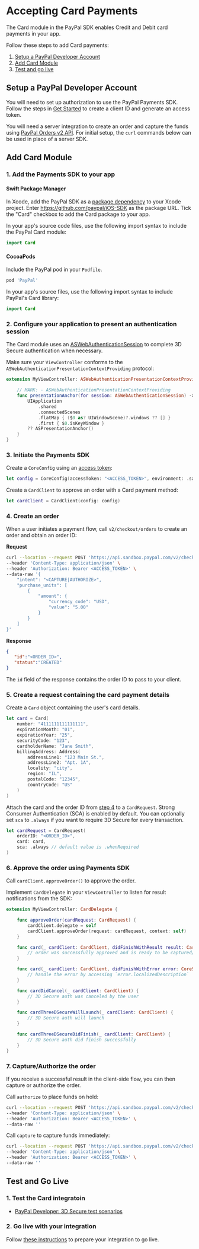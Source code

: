 # Accepting Card Payments

The Card module in the PayPal SDK enables Credit and Debit card payments in your app.

Follow these steps to add Card payments:

1. [Setup a PayPal Developer Account](#setup-a-paypal-developer-account)
1. [Add Card Module](#add-card-module)
1. [Test and go live](#test-and-go-live)

## Setup a PayPal Developer Account

You will need to set up authorization to use the PayPal Payments SDK. 
Follow the steps in [Get Started](https://developer.paypal.com/api/rest/#link-getstarted) to create a client ID and generate an access token. 

You will need a server integration to create an order and capture the funds using [PayPal Orders v2 API](https://developer.paypal.com/docs/api/orders/v2). 
For initial setup, the `curl` commands below can be used in place of a server SDK.

## Add Card Module

### 1. Add the Payments SDK  to your app

#### Swift Package Manager

In Xcode, add the PayPal SDK as a [package dependency](https://developer.apple.com/documentation/swift_packages/adding_package_dependencies_to_your_app) to your Xcode project. Enter https://github.com/paypal/iOS-SDK as the package URL. Tick the "Card" checkbox to add the Card package to your app.

In your app's source code files, use the following import syntax to include the PayPal Card module:

```swift
import Card
```

#### CocoaPods

Include the PayPal pod in your `Podfile`.

```ruby
pod 'PayPal'
```

In your app's source files, use the following import syntax to include PayPal's Card library:

```swift
import Card
```

### 2. Configure your application to present an authentication session

The Card module uses an [ASWebAuthenticationSession](https://developer.apple.com/documentation/authenticationservices/aswebauthenticationsession) to complete 3D Secure authentication when necessary.

Make sure your `ViewController` conforms to the `ASWebAuthenticationPresentationContextProviding` protocol:

```swift
extension MyViewController: ASWebAuthenticationPresentationContextProviding {

    // MARK: - ASWebAuthenticationPresentationContextProviding
    func presentationAnchor(for session: ASWebAuthenticationSession) -> ASPresentationAnchor {
        UIApplication
            .shared
            .connectedScenes
            .flatMap { ($0 as? UIWindowScene)?.windows ?? [] }
            .first { $0.isKeyWindow }
        ?? ASPresentationAnchor()
    }
}
```

### 3. Initiate the Payments SDK

Create a `CoreConfig` using an [access token](../../README.md#access-token):

```swift
let config = CoreConfig(accessToken: "<ACCESS_TOKEN>", environment: .sandbox)
```

Create a `CardClient` to approve an order with a Card payment method:

```swift
let cardClient = CardClient(config: config)
```

### 4. Create an order

When a user initiates a payment flow, call `v2/checkout/orders` to create an order and obtain an order ID:

**Request**
```bash
curl --location --request POST 'https://api.sandbox.paypal.com/v2/checkout/orders/' \
--header 'Content-Type: application/json' \
--header 'Authorization: Bearer <ACCESS_TOKEN>' \
--data-raw '{
    "intent": "<CAPTURE|AUTHORIZE>",
    "purchase_units": [
        {
            "amount": {
                "currency_code": "USD",
                "value": "5.00"
            }
        }
    ]
}'
```

**Response**
```json
{
   "id":"<ORDER_ID>",
   "status":"CREATED"
}
```

The `id` field of the response contains the order ID to pass to your client.

### 5. Create a request containing the card payment details

Create a `Card` object containing the user's card details.

```Swift
let card = Card(
    number: "4111111111111111",
    expirationMonth: "01",
    expirationYear: "25",
    securityCode: "123",
    cardholderName: "Jane Smith",
    billingAddress: Address(
        addressLine1: "123 Main St.",
        addressLine2: "Apt. 1A",
        locality: "city",
        region: "IL",
        postalCode: "12345",
        countryCode: "US"
    )
)
```

Attach the card and the order ID from [step 4](#4-create-an-order) to a `CardRequest`. Strong Consumer Authentication (SCA) is enabled by default. You can optionally set `sca` to `.always` if you want to require 3D Secure for every transaction.

```swift
let cardRequest = CardRequest(
    orderID: "<ORDER_ID>",
    card: card,
    sca: .always // default value is .whenRequired
)
```

### 6. Approve the order using Payments SDK

Call `cardClient.approveOrder()` to approve the order.

Implement `CardDelegate` in your `ViewController` to listen for result notifications from the SDK:

```swift
extension MyViewController: CardDelegate {

    func approveOrder(cardRequest: CardRequest) {
        cardClient.delegate = self
        cardClient.approveOrder(request: cardRequest, context: self)
    }

    func card(_ cardClient: CardClient, didFinishWithResult result: CardResult) {
        // order was successfully approved and is ready to be captured/authorized (see step 7)
    }

    func card(_ cardClient: CardClient, didFinishWithError error: CoreSDKError) {
        // handle the error by accessing `error.localizedDescription`
    }

    func cardDidCancel(_ cardClient: CardClient) {
        // 3D Secure auth was canceled by the user
    }

    func cardThreeDSecureWillLaunch(_ cardClient: CardClient) {
        // 3D Secure auth will launch
    }

    func cardThreeDSecureDidFinish(_ cardClient: CardClient) {
        // 3D Secure auth did finish successfully
    }
}
```

### 7. Capture/Authorize the order

If you receive a successful result in the client-side flow, you can then capture or authorize the order. 

Call `authorize` to place funds on hold:

```bash
curl --location --request POST 'https://api.sandbox.paypal.com/v2/checkout/orders/<ORDER_ID>/authorize' \
--header 'Content-Type: application/json' \
--header 'Authorization: Bearer <ACCESS_TOKEN>' \
--data-raw ''
```

Call `capture` to capture funds immediately:

```bash
curl --location --request POST 'https://api.sandbox.paypal.com/v2/checkout/orders/<ORDER_ID>/capture' \
--header 'Content-Type: application/json' \
--header 'Authorization: Bearer <ACCESS_TOKEN>' \
--data-raw ''
```

## Test and Go Live

### 1. Test the Card integratoin

- [PayPal Developer: 3D Secure test scenarios](https://developer.paypal.com/docs/checkout/advanced/customize/3d-secure/test/)

### 2. Go live with your integration

Follow [these instructions](https://developer.paypal.com/api/rest/production/) to prepare your integration to go live.
